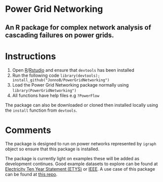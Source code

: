 # Power Grid Networking
## An R package for complex network analysis of cascading failures on power grids.

# Instructions
1. Open [R](https://cran.r-project.org/)/[Rstudio](https://www.rstudio.com/) and ensure that `devtools` has been installed
1. Run the following code `library(devtools); install_github("JonnoB/PowerGridNetworking")`
1. Load the Power Grid Networking package normally using `library(PowerGridNetworking")`
1. All functions have help files e.g `?PowerFlow`

The package can also be downloaded or cloned then installed locally using the `install` function from `devtools`.

# Comments
The package is designed to run on power networks represented by `igraph` object so ensure that this package is installed.

The package is currently light on examples these will be added as development continues. Good example datasets to explore can be found at [Electricity Ten Year Statement (ETYS)](https://www.nationalgrideso.com/insights/electricity-ten-year-statement-etys) or [IEEE](https://icseg.iti.illinois.edu/power-cases/). A use case of this package can be found at [this repo](https://github.com/JonnoB/ProportionalLoading).

